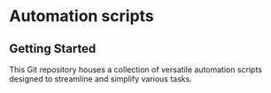 # Automation scripts

## Getting Started  

This Git repository houses a collection of versatile automation scripts designed to streamline and simplify various tasks.  
